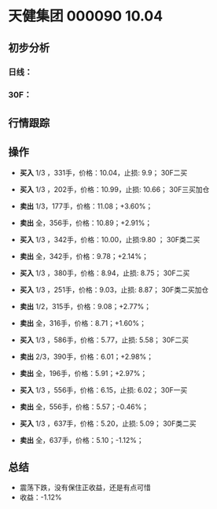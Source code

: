 # 天健集团 000090 10.04
## 初步分析
### 日线：
  
### 30F：
  
## 行情跟踪
  
## 操作
  - **买入** 1/3 ，331手，价格：10.04，止损: 9.9； 30F二买
  - **买入** 1/3 ，202手，价格：10.99，止损: 10.66； 30F三买加仓
  - **卖出** 1/3，177手，价格：11.08；+3.60%；
  - **卖出** 全，356手，价格：10.89；+2.91%；

  - **买入** 1/3 ，342手，价格：10.00，止损:9.80 ； 30F类二买
  - **卖出** 全，342手，价格：9.78；+2.14%；

  - **买入** 1/3 ，380手，价格：8.94，止损: 8.75； 30F二买
  - **买入** 1/3 ，251手，价格：9.03，止损: 8.87； 30F类二买加仓
  - **卖出** 1/2，315手，价格：9.08；+2.77%；
  - **卖出** 全，316手，价格：8.71；+1.60%；

  - **买入** 1/3 ，586手，价格：5.77，止损: 5.58； 30F二买
  - **卖出** 2/3，390手，价格：6.01；+2.98%；
  - **卖出** 全，196手，价格：5.91；+2.97%；

  - **买入** 1/3 ，556手，价格：6.15，止损: 6.02； 30F一买
  - **卖出** 全，556手，价格：5.57；-0.46%；

  - **买入** 1/3 ，637手，价格：5.20，止损: 5.09； 30F类二买
  - **卖出** 全，637手，价格：5.10；-1.12%；

## 总结
  - 震荡下跌，没有保住正收益，还是有点可惜
  - 收益：-1.12%